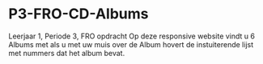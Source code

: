 # P3-FRO-CD-Albums
Leerjaar 1, Periode 3, FRO opdracht
Op deze responsive website vindt u 6 Albums met als u met uw muis over de Album hovert de instuiterende lijst met nummers dat het album bevat.
